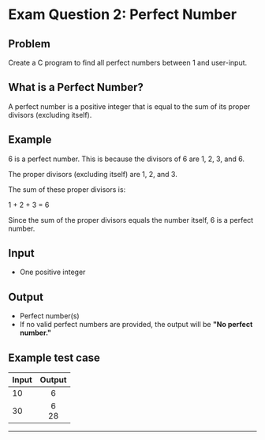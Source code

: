 # Exam Question 2: Perfect Number

## Problem
Create a C program to find all perfect numbers between 1 and user-input.

## What is a Perfect Number?
A perfect number is a positive integer that is equal to the sum of its proper divisors (excluding itself).

## Example
6 is a perfect number. This is because the divisors of 6 are 1, 2, 3, and 6.

The proper divisors (excluding itself) are 1, 2, and 3.

The sum of these proper divisors is:

1 + 2 + 3 = 6

Since the sum of the proper divisors equals the number itself, 6 is a perfect number.

## Input
- One positive integer

## Output
- Perfect number(s)
- If no valid perfect numbers are provided, the output will be **"No perfect number."**

## Example test case

| Input | Output |
|:-----------|:------------:|
| 10  | 6  |
| 30 | 6<br>28 |

---

<!-- 
Test case 1
Input:


Output:


Test case 2
Input:


Output:

Test case 3
Input:


Output:


Test case 4
Input:


Output:


Test case 5
Input:


Output:


 -->
